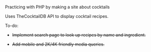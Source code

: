 
Practicing with PHP by making a site about cocktails

Uses TheCocktailDB API to display cocktail recipes.

To-do: 

* ~~Implement search page to look up recipes by name and ingredient.~~

* ~~Add mobile and 2K/4K friendly media queries.~~
